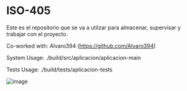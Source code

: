 # ISO-405
Este es el repositorio que se va a utilzar para almacenar, supervisar y trabajar con el proyecto.

Co-worked with: Alvaro394 (https://github.com/Alvaro394)


System Usage: ./build/src/aplicacion/aplicacion-main

Tests Usage: ./build/tests/aplicacion-tests


![image](https://github.com/user-attachments/assets/ba72ff19-9b15-4a2e-ba49-91498522d107)
